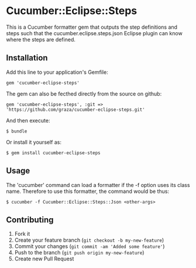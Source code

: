 # Cucumber::Eclipse::Steps

This is a Cucumber formatter gem that outputs the step definitions and steps
such that the cucumber.eclipse.steps.json Eclipse plugin can know where
the steps are defined.

## Installation

Add this line to your application's Gemfile:

    gem 'cucumber-eclipse-steps'

The gem can also be fecthed directly from the source on github:

    gem 'cucumber-eclipse-steps', :git => 'https://github.com/graza/cucumber-eclipse-steps.git'

And then execute:

    $ bundle

Or install it yourself as:

    $ gem install cucumber-eclipse-steps

## Usage

The 'cucumber' command can load a formatter if the -f option uses its
class name.  Therefore to use this formatter, the command would be thus:

    $ cucumber -f Cucumber::Eclipse::Steps::Json <other-args>

## Contributing

1. Fork it
2. Create your feature branch (`git checkout -b my-new-feature`)
3. Commit your changes (`git commit -am 'Added some feature'`)
4. Push to the branch (`git push origin my-new-feature`)
5. Create new Pull Request
